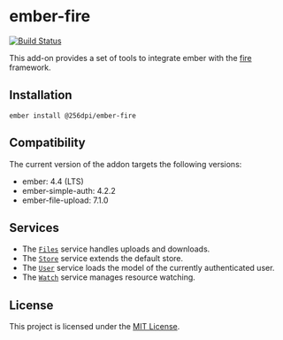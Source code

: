 # ember-fire

[![Build Status](https://travis-ci.org/256dpi/ember-fire.svg?branch=master)](https://travis-ci.org/256dpi/ember-fire)

This add-on provides a set of tools to integrate ember with the [fire](https://github.com/256dpi/fire) framework.

## Installation

```
ember install @256dpi/ember-fire
```

## Compatibility

The current version of the addon targets the following versions:

- ember: 4.4 (LTS)
- ember-simple-auth: 4.2.2
- ember-file-upload: 7.1.0

## Services

- The [`Files`](https://github.com/256dpi/ember-fire/blob/master/addon/services/files.js) service handles uploads and
  downloads.
- The [`Store`](https://github.com/256dpi/ember-fire/blob/master/addon/services/store.js) service extends the default store.
- The [`User`](https://github.com/256dpi/ember-fire/blob/master/addon/services/user.js) service loads the model of the
  currently authenticated user.
- The [`Watch`](https://github.com/256dpi/ember-fire/blob/master/addon/services/watch.js) service manages resource
  watching.

## License

This project is licensed under the [MIT License](LICENSE.md).
